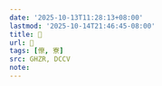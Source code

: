 ```yaml
---
date: '2025-10-13T11:28:13+08:00'
lastmod: '2025-10-14T21:46:45-08:00'
title: 󰜁
url: 󰜁
tags: [僚, 寮]
src: GHZR, DCCV
note:
---
```

